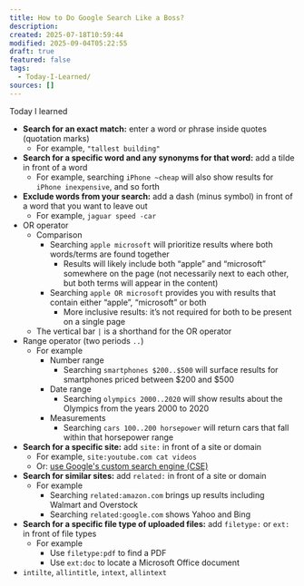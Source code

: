 ```yaml
---
title: How to Do Google Search Like a Boss?
description:
created: 2025-07-18T10:59:44
modified: 2025-09-04T05:22:55
draft: true
featured: false
tags:
  - Today-I-Learned/
sources: []
---
```


Today I learned

* **Search for an exact match:** enter a word or phrase inside quotes (quotation marks)
	* For example, `"tallest building"`
* **Search for a specific word and any synonyms for that word:** add a tilde in front of a word
	* For example, searching `iPhone ~cheap` will also show results for `iPhone inexpensive`, and so forth
* **Exclude words from your search:** add a dash (minus symbol) in front of a word that you want to leave out
	* For example, `jaguar speed -car`
* OR operator
	* Comparison
		* Searching `apple microsoft` will prioritize results where both words/terms are found together
			* Results will likely include both “apple” and “microsoft” somewhere on the page (not necessarily next to each other, but both terms will appear in the content)
		* Searching `apple OR microsoft` provides you with results that contain either “apple”, “microsoft” or both
			* More inclusive results: it’s not required for both to be present on a single page
	* The vertical bar `|` is a shorthand for the OR operator
* Range operator (two periods `..`)
	* For example
		* Number range
			* Searching `smartphones $200..$500` will surface results for smartphones priced between $200 and $500
		* Date range
			* Searching `olympics 2000..2020` will show results about the Olympics from the years 2000 to 2020
		* Measurements
			* Searching `cars 100..200 horsepower` will return cars that fall within that horsepower range
* **Search for a specific site:** add `site:` in front of a site or domain
	* For example, `site:youtube.com cat videos`
	* Or: [use Google's custom search engine (CSE)](https://www.reddit.com/r/YouShouldKnow/comments/1gu6e3v/ysk_google_allows_you_to_make_a_custom_google)
* **Search for similar sites:** add `related:` in front of a site or domain
	* For example
		* Searching `related:amazon.com` brings up results including Walmart and Overstock
		* Searching `related:google.com` shows Yahoo and Bing
* **Search for a specific file type of uploaded files:** add `filetype:` or `ext:` in front of file types
	* For example
		* Use `filetype:pdf` to find a PDF
		* Use `ext:doc` to locate a Microsoft Office document
* `intilte`, `allintitle`, `intext`, `allintext`

